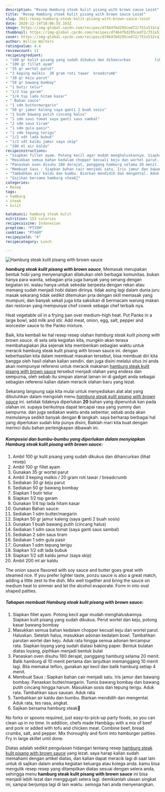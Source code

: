 ```yaml
---
description: "Resep Hamburg steak kulit pisang with brown sauce Lezat"
title: "Resep Hamburg steak kulit pisang with brown sauce Lezat"
slug: 2021-resep-hamburg-steak-kulit-pisang-with-brown-sauce-lezat
date: 2020-12-14T18:06:55.163Z
image: https://img-global.cpcdn.com/recipes/d7464fbd295ced72/751x532cq70/hamburg-steak-kulit-pisang-with-brown-sauce-foto-resep-utama.jpg
thumbnail: https://img-global.cpcdn.com/recipes/d7464fbd295ced72/751x532cq70/hamburg-steak-kulit-pisang-with-brown-sauce-foto-resep-utama.jpg
cover: https://img-global.cpcdn.com/recipes/d7464fbd295ced72/751x532cq70/hamburg-steak-kulit-pisang-with-brown-sauce-foto-resep-utama.jpg
author: Willie Walters
ratingvalue: 4.4
reviewcount: 11
recipeingredient:
- "100 gr kulit pisang yang sudah dikukus dan dihancurkan           lihat resep"
- "100 gr fillet ayam"
- "35 gr wortel parut"
- "3 keping malkis  20 gram roti tawar  breadcrumb"
- "30 gr keju parut"
- "50 gr bawang bombay"
- "1 butir telur"
- "1/2 tsp garam"
- "1/4 tsp lada hitam kasar"
- " Bahan sauce"
- "1 sdm buttermargarin"
- "50 gr jamur kaleng saya ganti 2 buah sosis"
- "1 buah bawang putih cincang halus"
- "1 sdm saus tomat saya ganti saus sambal"
- "2 sdm saus tiram"
- "1 sdm gula pasir"
- "1 sdm tepung terigu"
- "1/2 sdt lada bubuk"
- "1/2 sdt kaldu jamur saya skip"
- "200 ml air kaldu"
recipeinstructions:
- "Siapkan fillet ayam. Potong kecil agar mudah menghaluskannya. Siapkan kulit pisang yang sudah dikukus. Perut wortel dan keju, potong kasar bawang bombay"
- "Masukkan semua bahan kedalam chopper kecuali keju dan wortel parut. Haluskan. Setelah halus, masukkan adonan kedalam bowl. Tambahkan parutan wortel dan keju. Aduk rata hingga semua adonan tercampur rata. Siapkan loyang yang sudah dialasi baking paper. Bentuk bulatan diatas loyang, pipihkan menjadi bentuk bulat"
- "Panaskan oven disuhu 180 derajat, panggang hamburg selama 20 menit. Balik hamburg di 10 menit pertama dan lanjutkan memanggang 10 menit lagi. Bila memakai teflon, gunakan api kecil dan balik hamburg setiap 4 menit."
- "Membuat Saus : Siapkan bahan cair menjadi satu. Iris jamur dan bawang bombay. Panaskan butter/margarin. Tumis bawang bombay dan bawang putih cincang hingga harum. Masukkan sosis dan tepung terigu. Aduk rata. Tambahkan saus sausan. Aduk rata"
- "Tambahkan air kaldu dan bumbu. Biarkan mendidih dan mengental. Aduk rata, tes rasa, angkat."
- "Sajikan bersama hamburg steak🍴"
categories:
- Resep
tags:
- hamburg
- steak
- kulit

katakunci: hamburg steak kulit 
nutrition: 153 calories
recipecuisine: Indonesian
preptime: "PT35M"
cooktime: "PT46M"
recipeyield: "4"
recipecategory: Lunch

---
```



![Hamburg steak kulit pisang with brown sauce](https://img-global.cpcdn.com/recipes/d7464fbd295ced72/751x532cq70/hamburg-steak-kulit-pisang-with-brown-sauce-foto-resep-utama.jpg)

<b><i>hamburg steak kulit pisang with brown sauce</i></b>, Memasak merupakan bentuk hobi yang menyenangkan dilakukan oleh berbagai komunitas. bukan hanya para wanita, sebagian pria juga banyak yang senang dengan kegiatan ini. walau hanya untuk sekedar berpesta dengan rekan atau memang sudah menjadi hobi dalam dirinya. tidak asing lagi dalam dunia juru masak sekarang tidak sedikit ditemukan pria dengan skill memasak yang mumpuni, dan banyak sekali juga kita saksikan di bermacam warung makan dan restoran yang mempunyai chef cowok sebagai chef terbaik nya.

Heat vegetable oil in a frying pan over medium-high heat. Put Panko in a large bowl, add milk and stir. Add meat, onion, egg, salt, pepper and worcester sauce to the Panko mixture.

Baik, kita kembali ke hal resep resep olahan <i>hamburg steak kulit pisang with brown sauce</i>. di sela sela kegiatan kita, mungkin akan terasa membahagiakan jika sejenak kita memberikan sebagian waktu untuk meracik hamburg steak kulit pisang with brown sauce ini. dengan keberhasilan kita dalam membuat masakan tersebut, bisa membuat diri kita bangga oleh hasil olahan kalian sendiri. dan juga disini melalui situs ini anda akan mempunyai referensi untuk meracik makanan <u>hamburg steak kulit pisang with brown sauce</u> tersebut menjadi olahan yang endess dan sempurna, oleh sebab itu simpan alamat laman ini di gadget anda sebagai sebagian referensi kalian dalam meracik olahan baru yang lezat.


Sekarang langsung saja kita mulai untuk menyediakan alat alat yang dibutuhkan dalam mengolah menu <u><i>hamburg steak kulit pisang with brown sauce</i></u> ini. setidak tidaknya diperlukan <b>20</b> bahan yang diperuntuk kan pada olahan ini. supaya berikutnya dapat tercapai rasa yang yummy dan sempurna. dan juga sediakan waktu anda sebentar, sebab anda akan memulainya sedikit banyak dengan <b>6</b> langkah. saya berharap berbagai hal yang diperlukan sudah kita punya disini, Baiklah mari kita buat dengan merinci dulu bahan perlengkapan dibawah ini.

<!--inarticleads1-->

##### Komposisi dan bumbu-bumbu yang diperlukan dalam menyiapkan Hamburg steak kulit pisang with brown sauce:

1. Ambil 100 gr kulit pisang yang sudah dikukus dan dihancurkan           (lihat resep)
1. Ambil 100 gr fillet ayam
1. Gunakan 35 gr wortel parut
1. Ambil 3 keping malkis / 20 gram roti tawar / breadcrumb
1. Sediakan 30 gr keju parut
1. Sediakan 50 gr bawang bombay
1. Siapkan 1 butir telur
1. Siapkan 1/2 tsp garam
1. Gunakan 1/4 tsp lada hitam kasar
1. Gunakan  Bahan sauce:
1. Sediakan 1 sdm butter/margarin
1. Siapkan 50 gr jamur kaleng (saya ganti 2 buah sosis)
1. Gunakan 1 buah bawang putih (cincang halus)
1. Sediakan 1 sdm saus tomat (saya ganti saus sambal)
1. Sediakan 2 sdm saus tiram
1. Sediakan 1 sdm gula pasir
1. Gunakan 1 sdm tepung terigu
1. Siapkan 1/2 sdt lada bubuk
1. Siapkan 1/2 sdt kaldu jamur (saya skip)
1. Ambil 200 ml air kaldu


The onion sauce flavored with soy sauce and butter goes great with steamed rice. If you prefer lighter taste, ponzu sauce is also a great match, adding a little zest to the dish. Mix well together and bring the sauce on medium heat to simmer and let the alcohol evaporate. Form in into oval shaped patties. 

<!--inarticleads2-->

##### Tahapan membuat Hamburg steak kulit pisang with brown sauce:

1. Siapkan fillet ayam. Potong kecil agar mudah menghaluskannya. Siapkan kulit pisang yang sudah dikukus. Perut wortel dan keju, potong kasar bawang bombay
1. Masukkan semua bahan kedalam chopper kecuali keju dan wortel parut. Haluskan. Setelah halus, masukkan adonan kedalam bowl. Tambahkan parutan wortel dan keju. Aduk rata hingga semua adonan tercampur rata. Siapkan loyang yang sudah dialasi baking paper. Bentuk bulatan diatas loyang, pipihkan menjadi bentuk bulat
1. Panaskan oven disuhu 180 derajat, panggang hamburg selama 20 menit. Balik hamburg di 10 menit pertama dan lanjutkan memanggang 10 menit lagi. Bila memakai teflon, gunakan api kecil dan balik hamburg setiap 4 menit.
1. Membuat Saus : Siapkan bahan cair menjadi satu. Iris jamur dan bawang bombay. Panaskan butter/margarin. Tumis bawang bombay dan bawang putih cincang hingga harum. Masukkan sosis dan tepung terigu. Aduk rata. Tambahkan saus sausan. Aduk rata
1. Tambahkan air kaldu dan bumbu. Biarkan mendidih dan mengental. Aduk rata, tes rasa, angkat.
1. Sajikan bersama hamburg steak🍴


No forks or spoons required, just easy-to-pick-up party foods, so you can clean up in no time. In addition, chefs made Hambāgu with a mix of beef and pork or added with tofu and chicken meat. Combine beef, bread crumbs, salt, and pepper. Mix thoroughly and form into hamburger patties. Fry in large skillet until done. 

Diatas adalah sedikit pengulasan hidangan tentang resep <u>hamburg steak kulit pisang with brown sauce</u> yang lezat. saya harap kalian sudah memahami dengan artikel diatas, dan kalian dapat meracik lagi di saat lain untuk di sajikan dalam aneka kegiatan keluarga atau kolega anda. kamu bisa mengulik resep resep yang ditampilkan diatas sesuai dengan selera anda, sehingga menu <b>hamburg steak kulit pisang with brown sauce</b> ini bisa menjadi lebih lezat dan menggugah selera lagi. demikianlah ulasan singkat ini, sampai berjumpa lagi di lain waktu. semoga hari anda menyenangkan.
